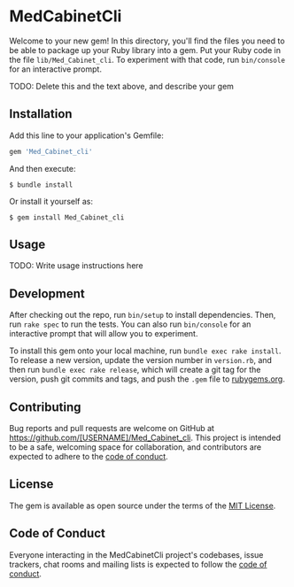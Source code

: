 # MedCabinetCli

Welcome to your new gem! In this directory, you'll find the files you need to be able to package up your Ruby library into a gem. Put your Ruby code in the file `lib/Med_Cabinet_cli`. To experiment with that code, run `bin/console` for an interactive prompt.

TODO: Delete this and the text above, and describe your gem

## Installation

Add this line to your application's Gemfile:

```ruby
gem 'Med_Cabinet_cli'
```

And then execute:

    $ bundle install

Or install it yourself as:

    $ gem install Med_Cabinet_cli

## Usage

TODO: Write usage instructions here

## Development

After checking out the repo, run `bin/setup` to install dependencies. Then, run `rake spec` to run the tests. You can also run `bin/console` for an interactive prompt that will allow you to experiment.

To install this gem onto your local machine, run `bundle exec rake install`. To release a new version, update the version number in `version.rb`, and then run `bundle exec rake release`, which will create a git tag for the version, push git commits and tags, and push the `.gem` file to [rubygems.org](https://rubygems.org).

## Contributing

Bug reports and pull requests are welcome on GitHub at https://github.com/[USERNAME]/Med_Cabinet_cli. This project is intended to be a safe, welcoming space for collaboration, and contributors are expected to adhere to the [code of conduct](https://github.com/[USERNAME]/Med_Cabinet_cli/blob/master/CODE_OF_CONDUCT.md).


## License

The gem is available as open source under the terms of the [MIT License](https://opensource.org/licenses/MIT).

## Code of Conduct

Everyone interacting in the MedCabinetCli project's codebases, issue trackers, chat rooms and mailing lists is expected to follow the [code of conduct](https://github.com/[USERNAME]/Med_Cabinet_cli/blob/master/CODE_OF_CONDUCT.md).
